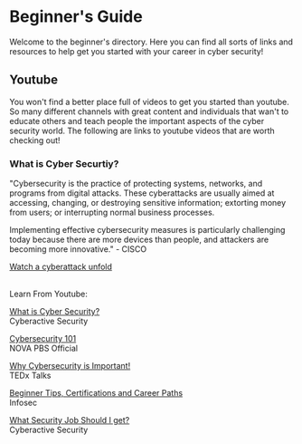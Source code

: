 # Beginner's Guide
Welcome to the beginner's directory. Here you can find all sorts of links and resources to help get
you started with your career in cyber security!

## Youtube
You won't find a better place full of videos to get you started than youtube. So many different channels
with great content and individuals that wan't to educate others and teach people the important aspects 
of the cyber security world. The following are links to youtube videos that are worth checking out!

### What is Cyber Securtiy?
"Cybersecurity is the practice of protecting systems, networks, and programs from digital attacks. These 
cyberattacks are usually aimed at accessing, changing, or destroying sensitive information; extorting money 
from users; or interrupting normal business processes.

Implementing effective cybersecurity measures is particularly challenging today because there are more 
devices than people, and attackers are becoming more innovative." - CISCO<br/>

[Watch a cyberattack unfold](https://www.cisco.com/c/en/us/products/security/what-is-cybersecurity.html?socialshare=lightbox1)<br/>
<br/>

Learn From Youtube:<br/>

[What is Cyber Security?](https://www.youtube.com/watch?v=2mh-N9_O_yI)<br/>
Cyberactive Security<br/>

[Cybersecurity 101](https://www.youtube.com/watch?v=sdpxddDzXfE)<br/>
NOVA PBS Official<br/>

[Why Cybersecurity is Important!](https://www.youtube.com/watch?v=JIJslcA8Q5g)<br/>
TEDx Talks<br/>

[Beginner Tips, Certifications and Career Paths](https://www.youtube.com/watch?v=xzDKM7eEweI)<br/>
Infosec<br/>

[What Security Job Should I get?](https://www.youtube.com/watch?v=R_-K_TwsbOE)<br/>
Cyberactive Security